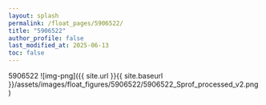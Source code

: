 ```yaml
---
layout: splash
permalink: /float_pages/5906522/
title: "5906522"
author_profile: false
last_modified_at: 2025-06-13
toc: false
---
```

 
5906522
![img-png]({{ site.url }}{{ site.baseurl }}/assets/images/float_figures/5906522/5906522_Sprof_processed_v2.png)